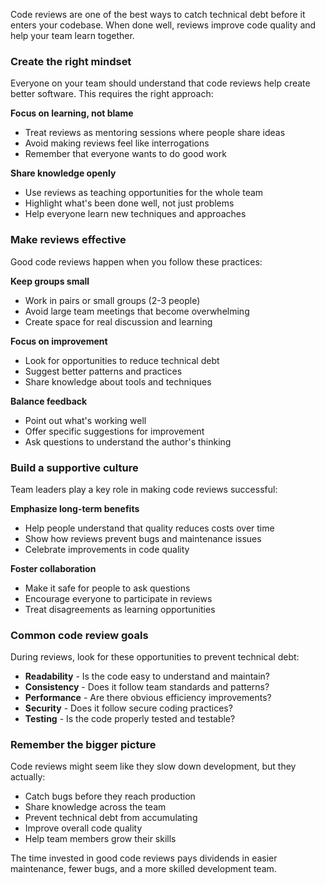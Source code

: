 Code reviews are one of the best ways to catch technical debt before it enters your codebase. When done well, reviews improve code quality and help your team learn together.

### Create the right mindset

Everyone on your team should understand that code reviews help create better software. This requires the right approach:

**Focus on learning, not blame**

- Treat reviews as mentoring sessions where people share ideas
- Avoid making reviews feel like interrogations
- Remember that everyone wants to do good work

**Share knowledge openly**

- Use reviews as teaching opportunities for the whole team
- Highlight what's been done well, not just problems
- Help everyone learn new techniques and approaches

### Make reviews effective

Good code reviews happen when you follow these practices:

**Keep groups small**

- Work in pairs or small groups (2-3 people)
- Avoid large team meetings that become overwhelming
- Create space for real discussion and learning

**Focus on improvement**

- Look for opportunities to reduce technical debt
- Suggest better patterns and practices
- Share knowledge about tools and techniques

**Balance feedback**

- Point out what's working well
- Offer specific suggestions for improvement
- Ask questions to understand the author's thinking

### Build a supportive culture

Team leaders play a key role in making code reviews successful:

**Emphasize long-term benefits**

- Help people understand that quality reduces costs over time
- Show how reviews prevent bugs and maintenance issues
- Celebrate improvements in code quality

**Foster collaboration**

- Make it safe for people to ask questions
- Encourage everyone to participate in reviews
- Treat disagreements as learning opportunities

### Common code review goals

During reviews, look for these opportunities to prevent technical debt:

- **Readability** - Is the code easy to understand and maintain?
- **Consistency** - Does it follow team standards and patterns?
- **Performance** - Are there obvious efficiency improvements?
- **Security** - Does it follow secure coding practices?
- **Testing** - Is the code properly tested and testable?

### Remember the bigger picture

Code reviews might seem like they slow down development, but they actually:

- Catch bugs before they reach production
- Share knowledge across the team
- Prevent technical debt from accumulating
- Improve overall code quality
- Help team members grow their skills

The time invested in good code reviews pays dividends in easier maintenance, fewer bugs, and a more skilled development team.
